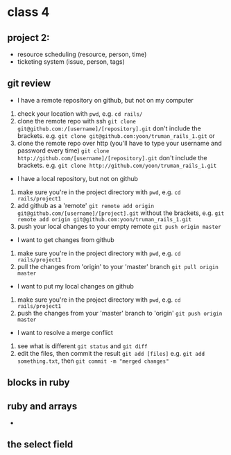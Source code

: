 # class 4

## project 2:

* resource scheduling (resource, person, time)
* ticketing system (issue, person, tags)

## git review

* I have a remote repository on github, but not on my computer

1. check your location with `pwd`, e.g. `cd rails/`
2. clone the remote repo with ssh `git clone git@github.com:/[username]/[repository].git` don't include the brackets. e.g. `git clone git@github.com:yoon/truman_rails_1.git`
or
2. clone the remote repo over http (you'll have to type your username and password every time) `git clone http://github.com/[username]/[repository].git` don't include the brackets. e.g. `git clone http://github.com/yoon/truman_rails_1.git`

* I have a local repository, but not on github

1. make sure you're in the project directory with `pwd`, e.g. `cd rails/project1`
2. add github as a 'remote' `git remote add origin git@github.com/[username]/[project].git` without the brackets, e.g. `git remote add origin git@github.com:yoon/truman_rails_1.git`
3. push your local changes to your empty remote `git push origin master`

* I want to get changes from github

1. make sure you're in the project directory with `pwd`, e.g. `cd rails/project1`
2. pull the changes from 'origin' to your 'master' branch `git pull origin master`

* I want to put my local changes on github

1. make sure you're in the project directory with `pwd`, e.g. `cd rails/project1`
2. push the changes from your 'master' branch to 'origin' `git push origin master`

* I want to resolve a merge conflict

1. see what is different `git status` and `git diff`
2. edit the files, then commit the result `git add [files]` e.g. `git add something.txt`, then `git commit -m "merged changes"`
## blocks in ruby

## ruby and arrays

* 


## the select field

 
